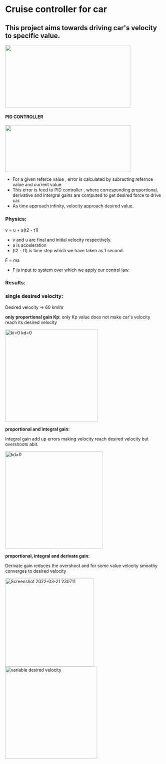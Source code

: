 # Cruise controller for car
## This project aims towards driving car's velocity to specific value.


<img src="https://user-images.githubusercontent.com/92177410/160154176-ba6324f2-1548-4d1d-975f-b0ba487fb28b.png" width="400" height="200">

#### PID CONTROLLER

  
<img src="https://user-images.githubusercontent.com/92177410/160156713-d0ec7dbc-0caa-4295-a781-0e32baa81d9b.png" width="400" height="150">


- For a given referce value , error is calculated by subracting refernce value and current value.
- This error is feed to PID controller , where corresponding proportional, derivative and intergral gains are computed to get desired force to drive car.
- As time approach infinity, velocity approach desired value.
### Physics:

 v = u + a(t2 - t1)
- v and u are final and initial velocity respectively.
- a is acceleration 
- (t2 - t1) is time step which we have taken as 1 second.
 
 
 F = ma
 
 - F is input to system over which we apply our control law.
 ### Results:
 
  
 ### single desired velocity:

 Desired velocity -> 60 km\hr

**only proportional gain Kp:**
 only Kp value does not make car's velocity reach its desired velocity
 
 
 <img width="295" alt="ki=0   kd=0" src="https://user-images.githubusercontent.com/92177410/160253422-814f4004-a0b0-4431-939f-95e1f2a951a3.png">
 
 
 
**proportional and integral gain:**
 
 Integral gain add up errors making velocity reach desired velocity but overshoots abit.
 
<img width="311" alt="kd=0" src="https://user-images.githubusercontent.com/92177410/160253519-963acd29-1cfa-4e9c-90d4-d1da9b0b4990.png">
  
  
  **proportional, integral and derivate gain:**
  
  Derivate gain reduces the overshoot and for some value velocity smoothy converges to desired velocity 
  
 
 
<img width="282" alt="Screenshot 2022-03-21 230711" src="https://user-images.githubusercontent.com/92177410/160253626-da6ce142-e8f5-472d-9a19-c6f5bf153e5c.png">





<img width="294" alt="variable desired velocity" src="https://user-images.githubusercontent.com/92177410/160253895-8adc3123-6ccb-4e43-8e81-1e7eaadef8ca.png">

